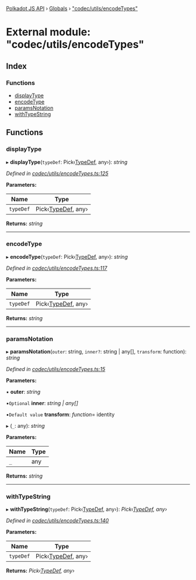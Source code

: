 [Polkadot JS API](../README.md) › [Globals](../globals.md) › ["codec/utils/encodeTypes"](_codec_utils_encodetypes_.md)

# External module: "codec/utils/encodeTypes"

## Index

### Functions

* [displayType](_codec_utils_encodetypes_.md#displaytype)
* [encodeType](_codec_utils_encodetypes_.md#encodetype)
* [paramsNotation](_codec_utils_encodetypes_.md#paramsnotation)
* [withTypeString](_codec_utils_encodetypes_.md#withtypestring)

## Functions

###  displayType

▸ **displayType**(`typeDef`: Pick‹[TypeDef](../interfaces/_codec_create_types_.typedef.md), any›): *string*

*Defined in [codec/utils/encodeTypes.ts:125](https://github.com/polkadot-js/api/blob/2be97310d3/packages/types/src/codec/utils/encodeTypes.ts#L125)*

**Parameters:**

Name | Type |
------ | ------ |
`typeDef` | Pick‹[TypeDef](../interfaces/_codec_create_types_.typedef.md), any› |

**Returns:** *string*

___

###  encodeType

▸ **encodeType**(`typeDef`: Pick‹[TypeDef](../interfaces/_codec_create_types_.typedef.md), any›): *string*

*Defined in [codec/utils/encodeTypes.ts:117](https://github.com/polkadot-js/api/blob/2be97310d3/packages/types/src/codec/utils/encodeTypes.ts#L117)*

**Parameters:**

Name | Type |
------ | ------ |
`typeDef` | Pick‹[TypeDef](../interfaces/_codec_create_types_.typedef.md), any› |

**Returns:** *string*

___

###  paramsNotation

▸ **paramsNotation**(`outer`: string, `inner?`: string | any[], `transform`: function): *string*

*Defined in [codec/utils/encodeTypes.ts:15](https://github.com/polkadot-js/api/blob/2be97310d3/packages/types/src/codec/utils/encodeTypes.ts#L15)*

**Parameters:**

▪ **outer**: *string*

▪`Optional`  **inner**: *string | any[]*

▪`Default value`  **transform**: *function*=  identity

▸ (`_`: any): *string*

**Parameters:**

Name | Type |
------ | ------ |
`_` | any |

**Returns:** *string*

___

###  withTypeString

▸ **withTypeString**(`typeDef`: Pick‹[TypeDef](../interfaces/_codec_create_types_.typedef.md), any›): *Pick‹[TypeDef](../interfaces/_codec_create_types_.typedef.md), any›*

*Defined in [codec/utils/encodeTypes.ts:140](https://github.com/polkadot-js/api/blob/2be97310d3/packages/types/src/codec/utils/encodeTypes.ts#L140)*

**Parameters:**

Name | Type |
------ | ------ |
`typeDef` | Pick‹[TypeDef](../interfaces/_codec_create_types_.typedef.md), any› |

**Returns:** *Pick‹[TypeDef](../interfaces/_codec_create_types_.typedef.md), any›*
